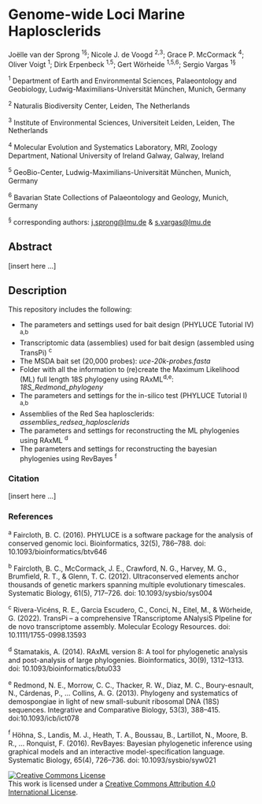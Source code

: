 # Genome-wide Loci Marine Haplosclerids

Joëlle van der Sprong <sup>1§</sup>; Nicole J. de Voogd <sup>2,3</sup>; Grace P. McCormack <sup>4</sup>; Oliver Voigt <sup>1</sup>; Dirk Erpenbeck <sup>1,5</sup>; Gert Wörheide <sup>1,5,6</sup>; Sergio Vargas <sup>1§</sup>

<sup>1</sup> Department of Earth and Environmental Sciences, Palaeontology and Geobiology, Ludwig-Maximilians-Universität München, Munich, Germany

<sup>2</sup> Naturalis Biodiversity Center, Leiden, The Netherlands

<sup>3</sup> Institute of Environmental Sciences, Universiteit Leiden, Leiden, The Netherlands

<sup>4</sup> Molecular Evolution and Systematics Laboratory, MRI, Zoology Department, National University of Ireland Galway, Galway, Ireland

<sup>5</sup> GeoBio-Center, Ludwig-Maximilians-Universität München, Munich, Germany

<sup>6</sup> Bavarian State Collections of Palaeontology and Geology, Munich, Germany

<sup>§</sup> corresponding authors: j.sprong@lmu.de & s.vargas@lmu.de

## Abstract
[insert here ...]

## Description
This repository includes the following:

* The parameters and settings used for bait design (PHYLUCE Tutorial IV) <sup>a,b</sup>
* Transcriptomic data (assemblies) used for bait design (assembled using TransPi) <sup>c</sup>
* The MSDA bait set (20,000 probes): *uce-20k-probes.fasta*
* Folder with all the information to (re)create the Maximum Likelihood (ML) full length 18S phylogeny using RAxML<sup>d,e</sup>: *18S_Redmond_phylogeny* 
* The parameters and settings for the in-silico test (PHYLUCE Tutorial I) <sup>a,b</sup>
* Assemblies of the Red Sea haplosclerids: *assemblies_redsea_haplosclerids*
* The parameters and settings for reconstructing the ML phylogenies using RAxML <sup>d</sup>
* The parameters and settings for reconstructing the bayesian phylogenies using RevBayes <sup>f</sup>

### Citation
[insert here ...]

### References
<sup>a</sup> Faircloth, B. C. (2016). PHYLUCE is a software package for the analysis of conserved genomic loci. Bioinformatics, 32(5), 786–788. doi: 10.1093/bioinformatics/btv646

<sup>b</sup> Faircloth, B. C., McCormack, J. E., Crawford, N. G., Harvey, M. G., Brumfield, R. T., & Glenn, T. C. (2012). Ultraconserved elements anchor thousands of genetic markers spanning multiple evolutionary timescales. Systematic Biology, 61(5), 717–726. doi: 10.1093/sysbio/sys004

<sup>c</sup> Rivera-Vicéns, R. E., Garcia Escudero, C., Conci, N., Eitel, M., & Wörheide, G. (2022). TransPi – a comprehensive TRanscriptome ANalysiS PIpeline for de novo transcriptome assembly. Molecular Ecology Resources. doi: 10.1111/1755-0998.13593

<sup>d</sup> Stamatakis, A. (2014). RAxML version 8: A tool for phylogenetic analysis and post-analysis of large phylogenies. Bioinformatics, 30(9), 1312–1313. doi: 10.1093/bioinformatics/btu033

<sup>e</sup> Redmond, N. E., Morrow, C. C., Thacker, R. W., Diaz, M. C., Boury-esnault, N., Cárdenas, P., … Collins, A. G. (2013). Phylogeny and systematics of demospongiae in light of new small-subunit ribosomal DNA (18S) sequences. Integrative and Comparative Biology, 53(3), 388–415. doi:10.1093/icb/ict078

<sup>f</sup> Höhna, S., Landis, M. J., Heath, T. A., Boussau, B., Lartillot, N., Moore, B. R., … Ronquist, F. (2016). RevBayes: Bayesian phylogenetic inference using graphical models and an interactive model-specification language. Systematic Biology, 65(4), 726–736. doi: 10.1093/sysbio/syw021




<a rel="license" href="http://creativecommons.org/licenses/by/4.0/"><img alt="Creative Commons License" style="border-width:0" src="https://i.creativecommons.org/l/by/4.0/88x31.png" /></a><br />This work is licensed under a <a rel="license" href="http://creativecommons.org/licenses/by/4.0/">Creative Commons Attribution 4.0 International License</a>.
